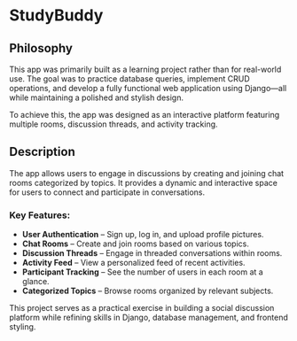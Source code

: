 # StudyBuddy

## Philosophy  

This app was primarily built as a learning project rather than for real-world use. The goal was to practice database queries, implement CRUD operations, and develop a fully functional web application using Django—all while maintaining a polished and stylish design.  

To achieve this, the app was designed as an interactive platform featuring multiple rooms, discussion threads, and activity tracking.  

## Description  

The app allows users to engage in discussions by creating and joining chat rooms categorized by topics. It provides a dynamic and interactive space for users to connect and participate in conversations.  

### Key Features:  

- **User Authentication** – Sign up, log in, and upload profile pictures.  
- **Chat Rooms** – Create and join rooms based on various topics.  
- **Discussion Threads** – Engage in threaded conversations within rooms.  
- **Activity Feed** – View a personalized feed of recent activities.  
- **Participant Tracking** – See the number of users in each room at a glance.  
- **Categorized Topics** – Browse rooms organized by relevant subjects.  

This project serves as a practical exercise in building a social discussion platform while refining skills in Django, database management, and frontend styling.  
